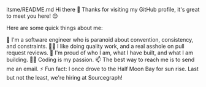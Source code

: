itsme/README.md
Hi there 👋
Thanks for visiting my GitHub profile, it's great to meet you here! 😊

Here are some quick things about me:

🔭 I'm a software engineer who is paranoid about convention, consistency, and constraints.
🕵️‍♀️ I like doing quality work, and a real asshole on pull request reviews.
🧸 I'm proud of who I am, what I have built, and what I am building.
🧑‍💻 Coding is my passion.
📫 The best way to reach me is to send me an email.
⚡ Fun fact: I once drove to the Half Moon Bay for sun rise.
Last but not the least, we're hiring at Sourcegraph!
